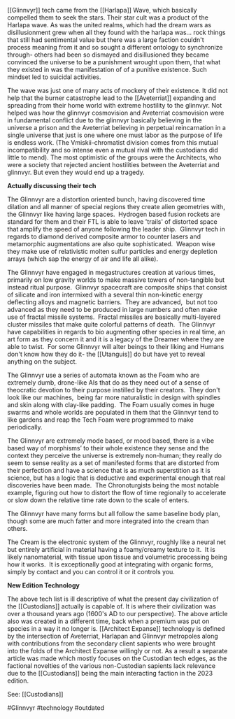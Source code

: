
[[Glinnvyr]] tech came from the [[Harlapa]] Wave, which basically compelled them to seek the stars. Their star cult was a product of the Harlapa wave. As was the united realms, which had the dream wars as disillusionment grew when all they found with the harlapa was... rock things that still had sentimental value but there was a large faction couldn't process meaning from it and so sought a different ontology to synchronize through- others had been so dismayed and disillusioned they became convinced the universe to be a punishment wrought upon them, that what they existed in was the manifestation of of a punitive existence. Such mindset led to suicidal activities. 

The wave was just one of many acts of mockery of their existence. It did not help that the burner catastrophe lead to the [[Aveterriat]] expanding and spreading from their home world with extreme hostility to the glinnvyr. Not helped was how the glinnvyr cosmovision and Aveterriat cosmovision were in fundamental conflict due to the glinnvyr basically believing in the universe a prison and the Aveterriat believing in perpetual reincarnation in a single universe that just is one where one must labor as the purpose of life is endless work. (The Vmiskii-chromatist division comes from this mutual incompatibility and so intense even a mutual rival with the custodians did little to mend). The most optimistic of the groups were the Architects, who were a society that rejected ancient hostilities between the Aveterriat and glinnvyr.  But even they would end up a tragedy.

**Actually discussing their tech**

The Glinnvyr are a distortion oriented bunch, having discovered time dilation and all manner of special regions they create alien geometries with, the Glinnvyr like having large spaces.  Hydrogen based fusion rockets are standard for them and their FTL is able to leave 'trails' of distorted space that amplify the speed of anyone following the leader ship.  Glinnvyr tech in regards to diamond derived composite armor to counter lasers and metamorphic augmentations are also quite sophisticated.  Weapon wise they make use of relativistic molten sulfur particles and energy depletion arrays (which sap the energy of air and life all alike). 

The Glinnvyr have engaged in megastructures creation at various times, primarily on low gravity worlds to make massive towers of non-tangible but instead ritual purpose.  Glinnvyr spacecraft are composite ships that consist of silicate and iron intermixed with a several thin non-kinetic energy deflecting alloys and magnetic barriers.  They are advanced,  but not too advanced as they need to be produced in large numbers and often make use of fractal missile systems.  Fractal missiles are basically multi-layered cluster missiles that make quite colorful patterns of death.  The Glinnvyr have capabilities in regards to bio augmenting other species in real time, an art form as they concern it and it is a legacy of the Dreamer where they are able to twist.  For some Glinnvyr will alter beings to their liking and Humans don't know how they do it- the [[Utanguis]] do but have yet to reveal anything on the subject. 

The Glinnvyr use a series of automata known as the Foam who are extremely dumb, drone-like AIs that do as they need out of a sense of theocratic devotion to their purpose instilled by their creators.  They don't look like our machines,  being far more naturalistic in design with spindles and skin along with clay-like padding.  The Foam usually comes in huge swarms and whole worlds are populated in them that the Glinnvyr tend to like gardens and reap the Tech Foam were programmed to make periodically.

The Glinnvyr are extremely mode based, or mood based, there is a vibe based way of morphisms’ to their whole existence they sense and the context they perceive the universe is extremely non-human; they really do seem to sense reality as a set of manifested forms that are distorted from their perfection and have a science that is as much superstition as it is science, but has a logic that is deductive and experimental enough that real discoveries have been made.  The Chronoturgists being the most notable example, figuring out how to distort the flow of time regionally to accelerate or slow down the relative time rate down to the scale of enters.

The Glinnvyr have many forms but all follow the same baseline body plan, though some are much fatter and more integrated into the cream than others.

The Cream is the electronic system of the Glinnvyr, roughly like a neural net but entirely artificial in material having a foamy/creamy texture to it.  It is likely nanomaterial, with tissue upon tissue and volumetric processing being how it works.  It is exceptionally good at integrating with organic forms, simply by contact and you can control it or it controls you.

**New Edition Technology**

The above tech list is ill descriptive of what the present day civilization of the [[Custodians]] actually is capable of.  It is where their civilization was over a thousand years ago (1600's AD to our perspective).  The above article also was created in a different time, back when a premium was put on species in a way it no longer is.  [[Architect Expanse]] technology is defined by the intersection of Aveterriat, Harlapan and Glinnvyr metropoles along with contributions from the secondary client sapients who were brought into the folds of the Architect Expanse willingly or not.  As a result a separate article was made which mostly focuses on the Custodian tech edges, as the factional novelties of the various non-Custodian sapients lack relevance due to the [[Custodians]] being the main interacting faction in the 2023 edition.

See:
[[Custodians]]

#Glinnvyr 
#technology 
#outdated 